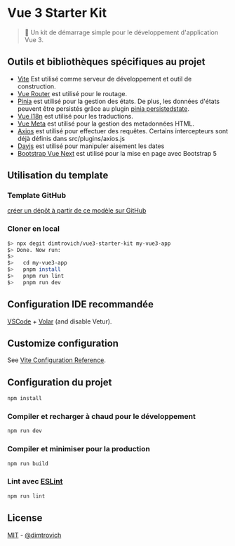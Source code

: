 # Vue 3 Starter Kit

> 🖖 Un kit de démarrage simple pour le développement d'application Vue 3.

## Outils et bibliothèques spécifiques au projet

- [Vite](https://vitejs.dev/) Est utilisé comme serveur de développement et outil de construction.
- [Vue Router](https://router.vuejs.org/) est utilisé pour le routage.
- [Pinia](https://pinia.vuejs.org/) est utilisé pour la gestion des états. De plus, les données d'états peuvent être persistés grâce au plugin [pinia persistedstate](https://prazdevs.github.io/pinia-plugin-persistedstate/).
- [Vue I18n](https://vue-i18n.intlify.dev/installation.html) est utilisé pour les traductions.
- [Vue Meta](https://github.com/nuxt/vue-meta) est utilisé pour la gestion des metadonnées HTML.
- [Axios](https://github.com/axios/axios) est utilisé pour effectuer des requêtes. Certains intercepteurs sont déjà définis dans src/plugins/axios.js
- [Dayjs](https://day.js.org) est utilisé pour manipuler aisement les dates
- [Bootstrap Vue Next](https://bootstrap-vue-next.github.io/bootstrap-vue-next/) est utilisé pour la mise en page avec Bootstrap 5


## Utilisation du template

### Template GitHub

[créer un dépôt à partir de ce modèle sur GitHub](https://github.com/dimtrovich/vue3-starter-kit/generate)

### Cloner en local

```bash
$> npx degit dimtrovich/vue3-starter-kit my-vue3-app
$> Done. Now run:
$>
$>   cd my-vue3-app
$>   pnpm install
$>   pnpm run lint
$>   pnpm run dev
```

## Configuration IDE recommandée

[VSCode](https://code.visualstudio.com/) + [Volar](https://marketplace.visualstudio.com/items?itemName=johnsoncodehk.volar) (and disable Vetur).

## Customize configuration

See [Vite Configuration Reference](https://vitejs.dev/config/).

## Configuration du projet

```sh
npm install
```

### Compiler et recharger à chaud pour le développement

```sh
npm run dev
```

### Compiler et minimiser pour la production

```sh
npm run build
```

### Lint avec [ESLint](https://eslint.org/)

```sh
npm run lint
```

## License

[MIT](./LICENSE) - [@dimtrovich](https://github.com/dimtrovich)
